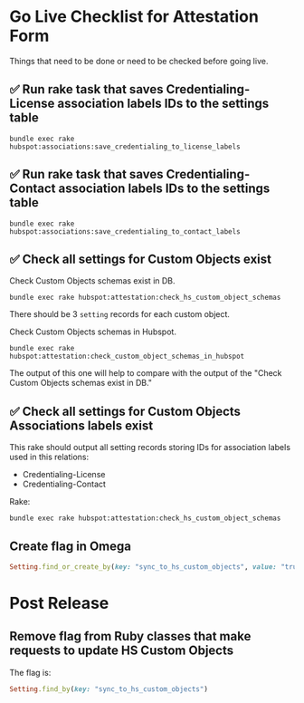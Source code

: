 # Go Live Checklist for Attestation Form

Things that need to be done or need to be checked before going live.

## ✅ Run rake task that saves Credentialing-License association labels IDs to the settings table

```
bundle exec rake hubspot:associations:save_credentialing_to_license_labels
```

## ✅ Run rake task that saves Credentialing-Contact association labels IDs to the settings table

```
bundle exec rake hubspot:associations:save_credentialing_to_contact_labels
```

## ✅ Check all settings for Custom Objects exist

Check Custom Objects schemas exist in DB.
```
bundle exec rake hubspot:attestation:check_hs_custom_object_schemas
```

There should be 3 `setting` records for each custom object.

Check Custom Objects schemas in Hubspot.
```
bundle exec rake hubspot:attestation:check_custom_object_schemas_in_hubspot
```

The output of this one will help to compare with the output of the "Check Custom Objects schemas exist in DB."

## ✅ Check all settings for Custom Objects Associations labels exist

This rake should output all setting records storing IDs for association labels used in this relations:

- Credentialing-License
- Credentialing-Contact

Rake:
```
bundle exec rake hubspot:attestation:check_hs_custom_object_schemas
```

## Create flag in Omega

```ruby
Setting.find_or_create_by(key: "sync_to_hs_custom_objects", value: "true", setting_type: "other_text")
```


# Post Release

## Remove flag from Ruby classes that make requests to update HS Custom Objects

The flag is:
```ruby
Setting.find_by(key: "sync_to_hs_custom_objects")
```